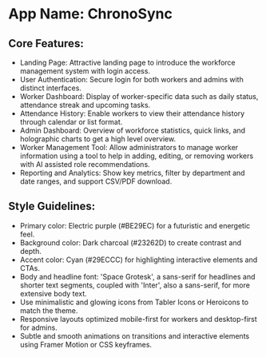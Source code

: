 # **App Name**: ChronoSync

## Core Features:

- Landing Page: Attractive landing page to introduce the workforce management system with login access.
- User Authentication: Secure login for both workers and admins with distinct interfaces.
- Worker Dashboard: Display of worker-specific data such as daily status, attendance streak and upcoming tasks.
- Attendance History: Enable workers to view their attendance history through calendar or list format.
- Admin Dashboard: Overview of workforce statistics, quick links, and holographic charts to get a high level overview.
- Worker Management Tool: Allow administrators to manage worker information using a tool to help in adding, editing, or removing workers with AI assisted role recommendations.
- Reporting and Analytics: Show key metrics, filter by department and date ranges, and support CSV/PDF download.

## Style Guidelines:

- Primary color: Electric purple (#BE29EC) for a futuristic and energetic feel.
- Background color: Dark charcoal (#23262D) to create contrast and depth.
- Accent color: Cyan (#29ECCC) for highlighting interactive elements and CTAs.
- Body and headline font: 'Space Grotesk', a sans-serif for headlines and shorter text segments, coupled with 'Inter', also a sans-serif, for more extensive body text.
- Use minimalistic and glowing icons from Tabler Icons or Heroicons to match the theme.
- Responsive layouts optimized mobile-first for workers and desktop-first for admins.
- Subtle and smooth animations on transitions and interactive elements using Framer Motion or CSS keyframes.